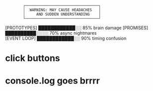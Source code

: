             ┌─────────────────────────────────┐
            │  WARNING: MAY CAUSE HEADACHES   │
            │     AND SUDDEN UNDERSTANDING    │
            └─────────────────────────────────┘

 [PROTOTYPES] ████████████░░  85% brain damage
 [PROMISES]   ██████████░░░░  70% async nightmares  
 [EVENT LOOP] ████████████░░  90% timing confusion

# click buttons
# console.log goes brrrr
